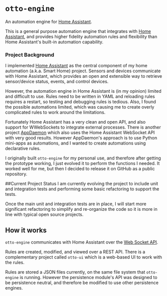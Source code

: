 # `otto-engine`

An automation engine for [Home Assistant](https://www.home-assistant.io/).

This is a general purpose automation engine that integrates with [Home Assistant](https://www.home-assistant.io/), and provides higher fidelity automation rules and flexibility than Home Assistant's built-in automation capability.

### Project Background
I implemented [Home Assistant](https://www.home-assistant.io/) as the central component of my home automation (a.k.a. Smart Home) project. Sensors and devices communicate with Home Assistant, which provides an open and extensible way to retrieve sensor/device status, events, and control devices.

However, the automation engine in Home Assistant is (in my opinion) limited and difficult to use. Rules need to be written in YAML and reloading rules requires a restart, so testing and debugging rules is tedious. Also, I found the possible automations limited, which was causing me to create overly complicated rules to work around the limitations.

Fortunately Home Assistant has a very clean and open API, and also support for WWebSockets to integrate external processes. There is another project [AppDaemon](https://github.com/home-assistant/appdaemon) which also uses the Home Assistant WebSocket API with very good results. However AppDaemon's approach is to use Python mini-apps as automations, and I wanted to create automations using declarative rules.

I originally built `otto-engine` for my personal use, and therefore after getting the prototype working, I just evolved it to perform the functions I needed. It worked well for me, but then I decided to release it on GitHub as a public repository. 

##Current Project Status
I am currently evolving the project to include unit and integration tests and performing some basic refactoring to support the tests.

Once the main unit and integration tests are in place, I will start more significant refactoring to simplify and re-organize the code so it is more in line with typical open source projects.

## How it works

`otto-engine` communicates with Home Assistant over the [Web Socket API](https://developers.home-assistant.io/docs/en/external_api_websocket.html). 

Rules are created, modified, and viewed over a REST API. There is a complementary project called `otto-ui` which is a web-based UI to work with the rules.

Rules are stored a JSON files currently, on the same file system that `otto-engine` is running. However the persistence module's API was designed to be persistence neutral, and therefore be modified to use other persistence engines.